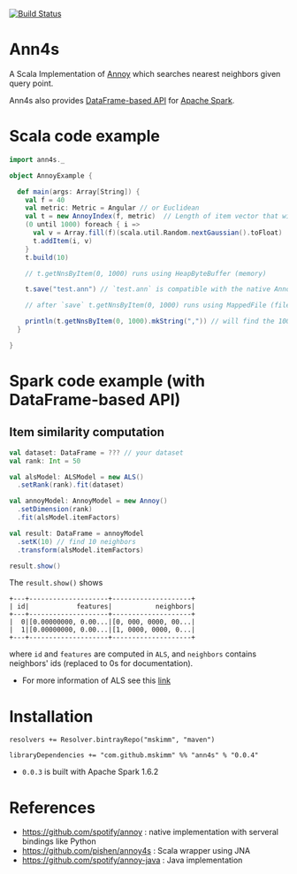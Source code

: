 [![Build Status](https://travis-ci.org/mskimm/annoy4s.svg?branch=master)](https://travis-ci.org/mskimm/annoy4s)

# Ann4s
A Scala Implementation of [Annoy](https://github.com/spotify/annoy) which searches nearest neighbors given query point. 

Ann4s also provides [DataFrame-based API](http://spark.apache.org/docs/latest/ml-guide.html) 
for [Apache Spark](https://spark.apache.org/).

# Scala code example

```scala
import ann4s._

object AnnoyExample {

  def main(args: Array[String]) {
    val f = 40
    val metric: Metric = Angular // or Euclidean
    val t = new AnnoyIndex(f, metric)  // Length of item vector that will be indexed
    (0 until 1000) foreach { i =>
      val v = Array.fill(f)(scala.util.Random.nextGaussian().toFloat)
      t.addItem(i, v)
    }
    t.build(10)

    // t.getNnsByItem(0, 1000) runs using HeapByteBuffer (memory)

    t.save("test.ann") // `test.ann` is compatible with the native Annoy

    // after `save` t.getNnsByItem(0, 1000) runs using MappedFile (file-based)

    println(t.getNnsByItem(0, 1000).mkString(",")) // will find the 1000 nearest neighbors
  }

}

```

# Spark code example (with DataFrame-based API)

## Item similarity computation
```scala
val dataset: DataFrame = ??? // your dataset
val rank: Int = 50

val alsModel: ALSModel = new ALS()
  .setRank(rank).fit(dataset)

val annoyModel: AnnoyModel = new Annoy()
  .setDimension(rank)
  .fit(alsModel.itemFactors)

val result: DataFrame = annoyModel
  .setK(10) // find 10 neighbors
  .transform(alsModel.itemFactors)

result.show()
```      

The `result.show()` shows

```
+---+--------------------+--------------------+
| id|            features|           neighbors|
+---+--------------------+--------------------+
|  0|[0.00000000, 0.00...|[0, 000, 0000, 00...|
|  1|[0.00000000, 0.00...|[1, 0000, 0000, 0...|
+---+--------------------+--------------------+
```

where `id` and `features` are computed in `ALS`, 
and `neighbors` contains neighbors' ids (replaced to 0s for documentation).

 - For more information of ALS see this [link](http://spark.apache.org/docs/2.0.0/ml-collaborative-filtering.html)


# Installation

```
resolvers += Resolver.bintrayRepo("mskimm", "maven")

libraryDependencies += "com.github.mskimm" %% "ann4s" % "0.0.4"
```
 - `0.0.3` is built with Apache Spark 1.6.2

# References
 - https://github.com/spotify/annoy : native implementation with serveral bindings like Python
 - https://github.com/pishen/annoy4s : Scala wrapper using JNA
 - https://github.com/spotify/annoy-java : Java implementation

